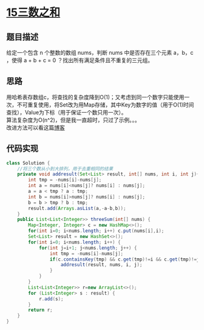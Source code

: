 # [15三数之和][title]
## 题目描述
给定一个包含 n 个整数的数组 nums，判断 nums 中是否存在三个元素 a，b，c ，使得 a + b + c = 0 ？找出所有满足条件且不重复的三元组。
## 思路
用哈希表存数组c，将查找的复杂度降到O(1)；又考虑到同一个数字只能使用一次，不可重复使用，将Set改为用Map存储，其中Key为数字的值（用于O(1)时间查找），Value为下标（用于保证一个数只用一次）。  
算法复杂度为O(n^2)，但是我一直超时，只过了示例。。。  
改进方法可以看这篇[博客](https://blog.csdn.net/Jaster_wisdom/article/details/80012433)
## 代码实现
```java
class Solution {
    //将三个数从小到大排列，用于去重相同的结果
    private void addresult(Set<List> result, int[] nums, int i, int j){
        int tmp = -nums[i]-nums[j];
        int a = nums[i]<nums[j]? nums[i] : nums[j];
        a = a < tmp ? a : tmp;
        int b = nums[i]>nums[j]? nums[i] : nums[j];
        b = b > tmp ? b : tmp;
        result.add(Arrays.asList(a,-a-b,b));
    }
    public List<List<Integer>> threeSum(int[] nums) {
        Map<Integer, Integer> c = new HashMap<>();
        for(int i=0; i<nums.length; i++) c.put(nums[i],i);
        Set<List> result = new HashSet<>();
        for(int i=0; i<nums.length; i++) {
            for(int j=i+1; j<nums.length; j++) {
                int tmp = -nums[i]-nums[j];
                if(c.containsKey(tmp) && c.get(tmp)!=i && c.get(tmp)!=j) {
                    addresult(result, nums, i, j);
                }
            }
        }
        List<List<Integer>> r=new ArrayList<>();
        for (List<Integer> s : result) {
            r.add(s);
        }
        return r;
    }
}
```
[title]:https://leetcode-cn.com/problems/3sum/
